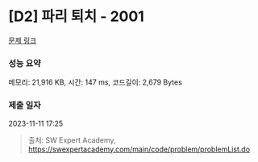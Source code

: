 # [D2] 파리 퇴치 - 2001 

[문제 링크](https://swexpertacademy.com/main/code/problem/problemDetail.do?contestProbId=AV5PzOCKAigDFAUq) 

### 성능 요약

메모리: 21,916 KB, 시간: 147 ms, 코드길이: 2,679 Bytes

### 제출 일자

2023-11-11 17:25



> 출처: SW Expert Academy, https://swexpertacademy.com/main/code/problem/problemList.do